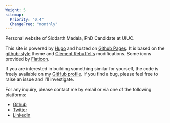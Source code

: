 ```yaml
---
Weight: 5
sitemap:
  Priority: "0.4"
  ChangeFreq: "monthly"
---
```


Personal website of Siddarth Madala, PhD Candidate at UIUC.

This site is powered by [Hugo](https://gohugo.io/) and hosted on [Github Pages](https://docs.github.com/en/pages). It is based on the [github-style](https://github.com/MeiK2333/github-style) theme and [Clément Rebuffel's](https://clement-rebuffel.com/) modifications. Some icons provided by [Flaticon](https://www.flaticon.com/).

If you are interested in building something similar for yourself, the code is freely available on my [GitHub profile](https://github.com/sidmadala). If you find a bug, please feel free to raise an issue and I'll investigate.

For any inquiry, please contact me by email or via one of the following platforms:

<div class="social-media">
<ul>

<li>
    <a style="color: inherit;"  href="https://github.com/sidmadala">
    <i class="fab fa-github"></i>
    <span> Github </span>
    </a>
</li>

<li>
    <a style="color: inherit;"  href="https://twitter.com/sidmadala">
    <i class="fab fa-twitter"></i>
    <span> Twitter </span>
    </a>
</li>

<li>
    <a style="color: inherit;"  href="https://linkedin.com/in/sidmadala">
    <i class="fab fa-linkedin-in"></i>
    <span> LinkedIn </span>
    </a>
</li>

<!-- <li>
    <a style="color: inherit;"  href="https://scholar.google.com/">
    <i class="fas fa-graduation-cap"></i>
    <span> Google Scholar </span>
    </a>
</li> -->

</ul>
</div>
